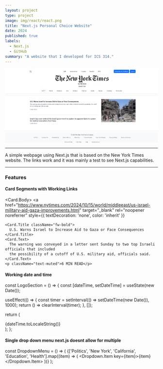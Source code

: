 ```yaml
---
layout: project
type: project
image: img/react/react.png
title: "Next.js Personal Choice Website"
date: 2024
published: true
labels:
  - Next.js
  - GitHub
summary: "A website that I developed for ICS 314."
---
```


<img class="img-fluid" src="../img/react/react.png">

---

A simple webpage using Next.js that is based on the New York Times website. The links work and it was mainly a test to see Next.js capabilities.

---

### Features

#### Card Segments with Working Links

<Card.Body>
  <a
    href="https://www.nytimes.com/2024/10/15/world/middleeast/us-israel-military-aid-gaza-improvements.html" 
    target="_blank"
    rel="noopener noreferrer"
    style={{ textDecoration: 'none', color: 'inherit' }}
  >
    <Card.Title className="fw-bold">
      U.S. Warns Israel to Increase Aid to Gaza or Face Consequences
    </Card.Title>
    <Card.Text>
      The warning was conveyed in a letter sent Sunday to two top Israeli officials that included 
      the possibility of a cutoff of U.S. military aid, officials said.
    </Card.Text>
    <p className="text-muted">6 MIN READ</p>
  </a>
</Card.Body>

#### Working date and time

const LogoSection = () => {
  const [dateTime, setDateTime] = useState(new Date());

  useEffect(() => {
    const timer = setInterval(() => setDateTime(new Date()), 1000);
    return () => clearInterval(timer);
  }, []);
  
  return (
    <div>
      {dateTime.toLocaleString()}
    </div>
  );
};

#### Single drop down menu next.js doesnt allow for multiple

const DropdownMenu = () => (
  <DropdownButton id="dropdown-basic-button" title="U.S." variant="light">
    {['Politics', 'New York', 'California', 'Education', 'Health'].map((item) => (
      <Dropdown.Item key={item}>{item}</Dropdown.Item>
    ))}
  </DropdownButton>
);